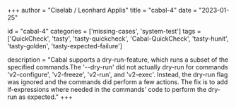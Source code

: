 
+++
author = "Ciselab / Leonhard Applis"
title = "cabal-4"
date = "2023-01-25"

id = "cabal-4"
categories = ['missing-cases', 'system-test']
tags = ['QuickCheck', 'tasty', 'tasty-quickcheck', 'Cabal-QuickCheck', 'tasty-hunit', 'tasty-golden', 'tasty-expected-failure']

description = "Cabal supports a dry-run-feature, which runs a subset of the specified commands.The '--dry-run' did not actually dry-run for commands 'v2-configure', 'v2-freeze', 'v2-run', and 'v2-exec'. Instead, the dry-run flag was ignored and the commands did perform a few actions. The fix is to add if-expressions where needed in the commands' code to perform the dry-run as expected."
+++
